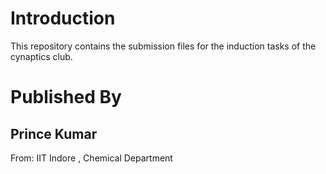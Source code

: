 # Introduction
This repository contains the submission files for the induction tasks of the cynaptics club.

# Published By
Prince Kumar
---
From: IIT Indore , Chemical Department